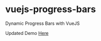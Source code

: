 # vuejs-progress-bars
Dynamic Progress Bars with VueJS

Updated Demo [Here](http://jsfiddle.net/hanmyohtwe/95qku4hb/)
